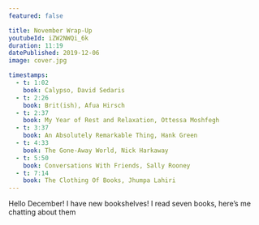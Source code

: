 ```yaml
---
featured: false

title: November Wrap-Up
youtubeId: iZW2NWQi_6k
duration: 11:19
datePublished: 2019-12-06
image: cover.jpg

timestamps:
  - t: 1:02
    book: Calypso, David Sedaris
  - t: 2:26
    book: Brit(ish), Afua Hirsch
  - t: 2:37
    book: My Year of Rest and Relaxation, Ottessa Moshfegh
  - t: 3:37
    book: An Absolutely Remarkable Thing, Hank Green
  - t: 4:33
    book: The Gone-Away World, Nick Harkaway
  - t: 5:50
    book: Conversations With Friends, Sally Rooney
  - t: 7:14
    book: The Clothing Of Books, Jhumpa Lahiri
---
```


Hello December! I have new bookshelves! I read seven books, here’s me chatting about them
